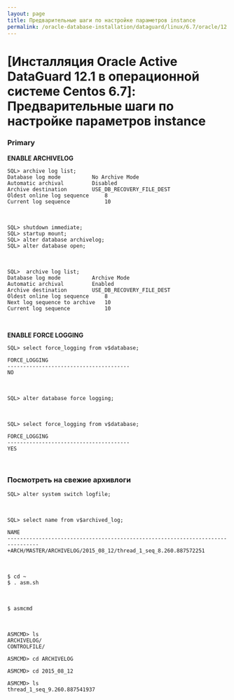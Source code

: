 ```yaml
---
layout: page
title: Предварительные шаги по настройке параметров instance
permalink: /oracle-database-installation/dataguard/linux/6.7/oracle/12.1/prepare-instance/
---
```


# [Инсталляция Oracle Active DataGuard 12.1 в операционной системе Centos 6.7]: Предварительные шаги по настройке параметров instance


### Primary

**ENABLE ARCHIVELOG**


	SQL> archive log list;
	Database log mode	       No Archive Mode
	Automatic archival	       Disabled
	Archive destination	       USE_DB_RECOVERY_FILE_DEST
	Oldest online log sequence     8
	Current log sequence	       10

<br/>

	SQL> shutdown immediate;
	SQL> startup mount;
	SQL> alter database archivelog;
	SQL> alter database open;

<br/>

	SQL>  archive log list;
	Database log mode	       Archive Mode
	Automatic archival	       Enabled
	Archive destination	       USE_DB_RECOVERY_FILE_DEST
	Oldest online log sequence     8
	Next log sequence to archive   10
	Current log sequence	       10


<br/>

**ENABLE FORCE LOGGING**


	SQL> select force_logging from v$database;

	FORCE_LOGGING
	---------------------------------------
	NO


<br/>

	SQL> alter database force logging;


<br/>

	SQL> select force_logging from v$database;

	FORCE_LOGGING
	---------------------------------------
	YES


<br/>

### Посмотреть на свежие архивлоги

	SQL> alter system switch logfile;

<br/>

	SQL> select name from v$archived_log;

	NAME
	--------------------------------------------------------------------------------
	+ARCH/MASTER/ARCHIVELOG/2015_08_12/thread_1_seq_8.260.887572251


<br/>

	$ cd ~
	$ . asm.sh

<br/>

	$ asmcmd

<br/>

	ASMCMD> ls
	ARCHIVELOG/
	CONTROLFILE/

	ASMCMD> cd ARCHIVELOG

	ASMCMD> cd 2015_08_12

	ASMCMD> ls
	thread_1_seq_9.260.887541937
